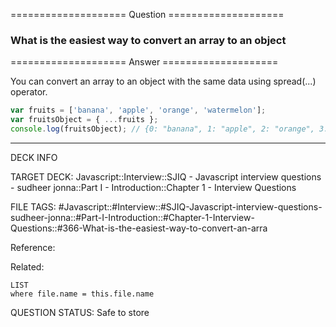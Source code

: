 ==================== Question ====================  

### What is the easiest way to convert an array to an object  

==================== Answer ====================  

You can convert an array to an object with the same data using spread(...)
operator.

```javascript
var fruits = ['banana', 'apple', 'orange', 'watermelon'];
var fruitsObject = { ...fruits };
console.log(fruitsObject); // {0: "banana", 1: "apple", 2: "orange", 3: "watermelon"}
```

---

DECK INFO

TARGET DECK: Javascript::Interview::SJIQ - Javascript interview questions -
sudheer jonna::Part I - Introduction::Chapter 1 - Interview Questions

FILE TAGS:
#Javascript::#Interview::#SJIQ-Javascript-interview-questions-sudheer-jonna::#Part-I-Introduction::#Chapter-1-Interview-Questions::#366-What-is-the-easiest-way-to-convert-an-arra

Reference:

Related:

```dataview
LIST
where file.name = this.file.name
```

QUESTION STATUS: Safe to store
